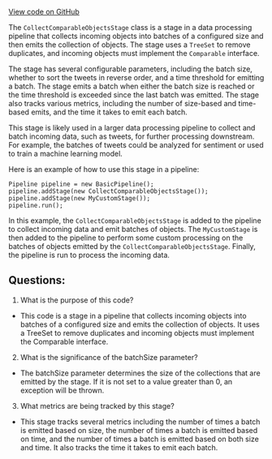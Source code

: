 [View code on GitHub](https://github.com/misbahsy/the-algorithm/src/java/com/twitter/search/ingester/pipeline/twitter/CollectComparableObjectsStage.java)

The `CollectComparableObjectsStage` class is a stage in a data processing pipeline that collects incoming objects into batches of a configured size and then emits the collection of objects. The stage uses a `TreeSet` to remove duplicates, and incoming objects must implement the `Comparable` interface. 

The stage has several configurable parameters, including the batch size, whether to sort the tweets in reverse order, and a time threshold for emitting a batch. The stage emits a batch when either the batch size is reached or the time threshold is exceeded since the last batch was emitted. The stage also tracks various metrics, including the number of size-based and time-based emits, and the time it takes to emit each batch.

This stage is likely used in a larger data processing pipeline to collect and batch incoming data, such as tweets, for further processing downstream. For example, the batches of tweets could be analyzed for sentiment or used to train a machine learning model. 

Here is an example of how to use this stage in a pipeline:

```
Pipeline pipeline = new BasicPipeline();
pipeline.addStage(new CollectComparableObjectsStage());
pipeline.addStage(new MyCustomStage());
pipeline.run();
```

In this example, the `CollectComparableObjectsStage` is added to the pipeline to collect incoming data and emit batches of objects. The `MyCustomStage` is then added to the pipeline to perform some custom processing on the batches of objects emitted by the `CollectComparableObjectsStage`. Finally, the pipeline is run to process the incoming data.
## Questions: 
 1. What is the purpose of this code?
- This code is a stage in a pipeline that collects incoming objects into batches of a configured size and emits the collection of objects. It uses a TreeSet to remove duplicates and incoming objects must implement the Comparable interface.

2. What is the significance of the batchSize parameter?
- The batchSize parameter determines the size of the collections that are emitted by the stage. If it is not set to a value greater than 0, an exception will be thrown.

3. What metrics are being tracked by this stage?
- This stage tracks several metrics including the number of times a batch is emitted based on size, the number of times a batch is emitted based on time, and the number of times a batch is emitted based on both size and time. It also tracks the time it takes to emit each batch.